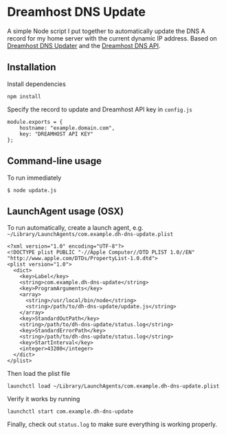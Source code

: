 # Dreamhost DNS Update

A simple Node script I put together to automatically update the DNS A record for my home server with the current dynamic IP address. Based on [Dreamhost DNS Updater](https://github.com/nfriedly/node-dreamhost-dns-updater) and the [Dreamhost DNS API](http://wiki.dreamhost.com/API/Dns_commands).

## Installation

Install dependencies

    npm install

Specify the record to update and Dreamhost API key in `config.js`

    module.exports = {
    	hostname: "example.domain.com",
    	key: "DREAMHOST API KEY"
    };

## Command-line usage

To run immediately

    $ node update.js

## LaunchAgent usage (OSX)

To run automatically, create a launch agent, e.g. `~/Library/LaunchAgents/com.example.dh-dns-update.plist`

    <?xml version="1.0" encoding="UTF-8"?>
    <!DOCTYPE plist PUBLIC "-//Apple Computer//DTD PLIST 1.0//EN" "http://www.apple.com/DTDs/PropertyList-1.0.dtd">
    <plist version="1.0">
      <dict>
        <key>Label</key>
        <string>com.example.dh-dns-update</string>
        <key>ProgramArguments</key>
        <array>
          <string>/usr/local/bin/node</string>
          <string>/path/to/dh-dns-update/update.js</string>
        </array>
        <key>StandardOutPath</key>
        <string>/path/to/dh-dns-update/status.log</string>
        <key>StandardErrorPath</key>
        <string>/path/to/dh-dns-update/status.log</string>
        <key>StartInterval</key>
        <integer>43200</integer>
      </dict>
    </plist>

Then load the plist file

    launchctl load ~/Library/LaunchAgents/com.example.dh-dns-update.plist

Verify it works by running

    launchctl start com.example.dh-dns-update

Finally, check out `status.log` to make sure everything is working properly.
